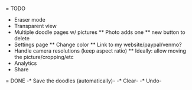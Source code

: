 = TODO


* Eraser mode
* Transparent view
* Multiple doodle pages w/ pictures
** Photo adds one
** new button to delete
* Settings page
** Change color
** Link to my website/paypal/venmo?
* Handle camera resolutions (keep aspect ratio)
** Ideally: allow moving the picture/cropping/etc
* Analytics
* Share


= DONE
-* Save the doodles (automatically)-
-* Clear-
-* Undo-

